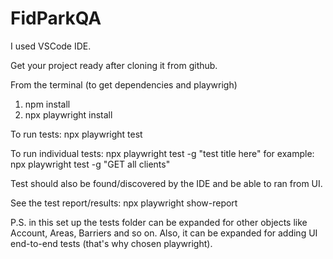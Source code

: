 # FidParkQA

I used VSCode IDE.

Get your project ready after cloning it from github.

From the terminal (to get dependencies and playwrigh)
1) npm install      
2) npx playwright install 

To run tests:
npx playwright test

To run individual tests:
npx playwright test -g "test title here"
for example: npx playwright test -g "GET all clients"

Test should also be found/discovered by the IDE and be able to ran from UI.

See the test report/results:
npx playwright show-report

P.S. in this set up the tests folder can be expanded for other objects like Account, Areas, Barriers and so on. Also, it can be expanded for adding UI end-to-end tests (that's why chosen playwright).